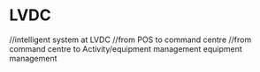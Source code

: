 # LVDC 
//intelligent system at LVDC
//from POS to command centre 
//from command centre to Activity/equipment management
equipment management 

